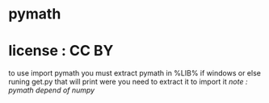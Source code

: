 # pymath

# license : CC BY

to use import pymath you must extract pymath in %LIB% if windows or else runing get.py that will print were you need to extract it to import it 
*note : pymath depend of numpy*

